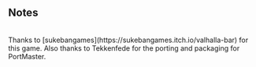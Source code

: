## Notes
<br/>
Thanks to [sukebangames](https://sukebangames.itch.io/valhalla-bar) for this game.  Also thanks to Tekkenfede for the porting and packaging for PortMaster.
<br/>
